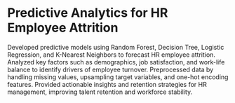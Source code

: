 # Predictive Analytics for HR Employee Attrition

Developed predictive models using Random Forest, Decision Tree, Logistic Regression, and K-Nearest Neighbors to forecast HR employee attrition. Analyzed key factors such as demographics, job satisfaction, and work-life balance to identify drivers of employee turnover. Preprocessed data by handling missing values, upsampling target variables, and one-hot encoding features. Provided actionable insights and retention strategies for HR management, improving talent retention and workforce stability.
